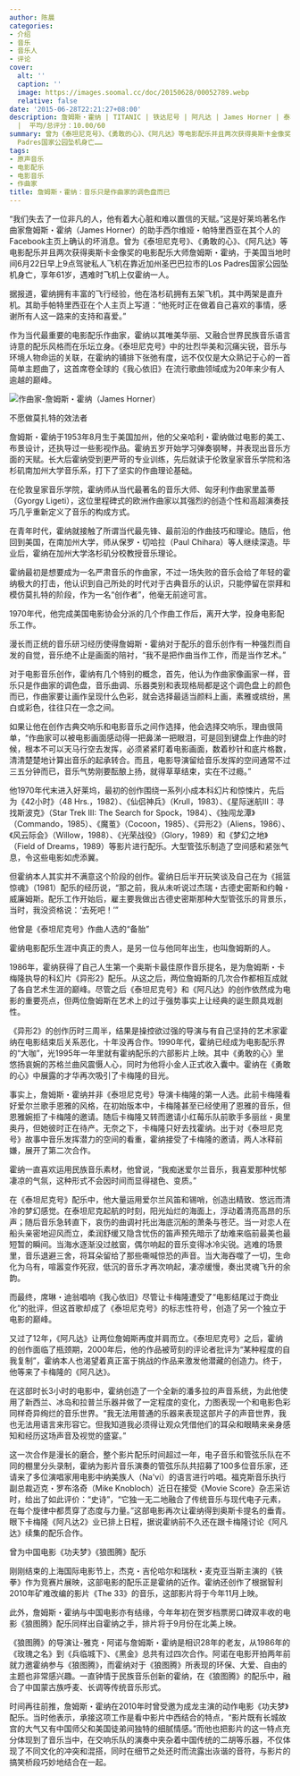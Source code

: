 ```yaml
---
author: 陈晨
categories:
- 介绍
- 音乐
- 音乐人
- 评论
cover:
  alt: ''
  caption: ''
  image: https://images.soomal.cc/doc/20150628/00052789.webp
  relative: false
date: '2015-06-28T22:21:27+08:00'
description: 詹姆斯・霍纳 | TITANIC | 铁达尼号 | 阿凡达 | James Horner | 泰坦尼克号 | 源自：东方早报 | 版权：转载
  |  平均/总评分：10.00/60
summary: 曾为《泰坦尼克号》、《勇敢的心》、《阿凡达》等电影配乐并且两次获得奥斯卡金像奖的电影配乐大师詹姆斯・霍纳，于美国当地时间6月22日早上9点驾驶私人飞机在靠近加州圣巴巴拉市的Los
  Padres国家公园坠机身亡……
tags:
- 原声音乐
- 电影配乐
- 电影音乐
- 作曲家
title: 詹姆斯・霍纳：音乐只是作曲家的调色盘而已
---
```


“我们失去了一位非凡的人，他有着大心脏和难以置信的天赋。”这是好莱坞著名作曲家詹姆斯・霍纳（James Horner）的助手西尔维娅・帕特里西亚在其个人的Facebook主页上确认的坏消息。曾为《泰坦尼克号》、《勇敢的心》、《阿凡达》等电影配乐并且两次获得奥斯卡金像奖的电影配乐大师詹姆斯・霍纳，于美国当地时间6月22日早上9点驾驶私人飞机在靠近加州圣巴巴拉市的Los Padres国家公园坠机身亡，享年61岁，遇难时飞机上仅霍纳一人。

据报道，霍纳拥有丰富的飞行经验，他在洛杉矶拥有五架飞机，其中两架是直升机。其助手帕特里西亚在个人主页上写道：“他死时正在做着自己喜欢的事情，感谢所有人这一路来的支持和喜爱。”

作为当代最重要的电影配乐作曲家，霍纳以其唯美华丽、又融合世界民族音乐语言诗意的配乐风格而在乐坛立身。《泰坦尼克号》中的壮烈华美和沉痛尖锐，音乐与环境人物命运的关联，在霍纳的铺排下张弛有度，远不仅仅是大众熟记于心的一首简单主题曲了，这首席卷全球的《我心依旧》在流行歌曲领域成为20年来少有人逾越的巅峰。

![作曲家-詹姆斯・霍纳（James Horner）](https://images.soomal.cc/doc/20150628/00052789.webp)





不愿做莫扎特的效法者

詹姆斯・霍纳于1953年8月生于美国加州，他的父亲哈利・霍纳做过电影的美工、布景设计，还执导过一些影视作品。霍纳五岁开始学习弹奏钢琴，并表现出音乐方面的天赋。长大后霍纳受到更严苛的专业训练，先后就读于伦敦皇家音乐学院和洛杉矶南加州大学音乐系，打下了坚实的作曲理论基础。

在伦敦皇家音乐学院，霍纳师从当代最著名的音乐大师、匈牙利作曲家里盖蒂（Gyorgy Ligeti），这位里程碑式的欧洲作曲家以其强烈的创造个性和高超演奏技巧几乎重新定义了音乐的构成方式。

在青年时代，霍纳就接触了所谓当代最先锋、最前沿的作曲技巧和理论。随后，他回到美国，在南加州大学，师从保罗・切哈拉（Paul Chihara）等人继续深造。毕业后，霍纳在加州大学洛杉矶分校教授音乐理论。

霍纳最初是想要成为一名严肃音乐的作曲家，不过一场失败的音乐会给了年轻的霍纳极大的打击，他认识到自己所处的时代对于古典音乐的认识，只能停留在崇拜和模仿莫扎特的阶段，作为一名“创作者”，他毫无前途可言。

1970年代，他完成美国电影协会分派的几个作曲工作后，离开大学，投身电影配乐工作。

漫长而正统的音乐研习经历使得詹姆斯・霍纳对于配乐的音乐创作有一种强烈而自发的自觉，音乐绝不止是画面的陪衬，“我不是把作曲当作工作，而是当作艺术。”

对于电影音乐创作，霍纳有几个特别的概念，首先，他认为作曲家像画家一样，音乐只是作曲家的调色盘，音乐曲调、乐器类别和表现格局都是这个调色盘上的颜色而已，作曲家要让画作呈现什么色彩，就会选择最适当颜料上画，素雅或缤纷，黑白或彩色，往往只在一念之间。

如果让他在创作古典交响乐和电影音乐之间作选择，他会选择交响乐，理由很简单，“作曲家可以被电影画面感动得一把鼻涕一把眼泪，可是回到键盘上作曲的时候，根本不可以天马行空去发挥，必须紧紧盯着电影画面，数着秒针和底片格数，清清楚楚地计算出音乐的起承转合。而且，电影导演留给音乐发挥的空间通常不过三五分钟而已，音乐气势刚要酝酿上扬，就得草草结束，实在不过瘾。”

他1970年代末进入好莱坞，最初的创作围绕一系列小成本科幻片和惊悚片，先后为《42小时》（48 Hrs.，1982）、《仙侣神兵》（Krull，1983）、《星际迷航III：寻找斯波克》（Star Trek III: The Search for Spock，1984）、《独闯龙潭》（Commando，1985）、《魔茧》（Cocoon，1985）、《异形2》（Aliens，1986）、《风云际会》（Willow，1988）、《光荣战役》（Glory，1989）和《梦幻之地》（Field of Dreams，1989）等影片进行配乐。大型管弦乐制造了空间感和紧张气息，令这些电影如虎添翼。

但霍纳本人其实并不满意这个阶段的创作。霍纳日后半开玩笑谈及自己在为《摇篮惊魂》（1981）配乐的经历说，“那之前，我从未听说过杰瑞・古德史密斯和约翰・威廉姆斯。配乐工作开始后，雇主要我做出古德史密斯那种大型管弦乐的背景乐，当时，我没资格说：‘去死吧！’”

他曾是《泰坦尼克号》作曲人选的“备胎”

霍纳电影配乐生涯中真正的贵人，是另一位与他同年出生，也叫詹姆斯的人。

1986年，霍纳获得了自己人生第一个奥斯卡最佳原作音乐提名，是为詹姆斯・卡梅隆执导的科幻片《异形2》配乐。从这之后，两位詹姆斯的几次合作都相互成就了各自艺术生涯的巅峰。尽管之后《泰坦尼克号》和《阿凡达》的创作依然成为电影的重要亮点，但两位詹姆斯在艺术上的过于强势事实上让经典的诞生颇具戏剧性。

《异形2》的创作历时三周半，结果是操控欲过强的导演与有自己坚持的艺术家霍纳在电影结束后关系恶化，十年没再合作。1990年代，霍纳已经成为电影配乐界的“大咖”，光1995年一年里就有霍纳配乐的六部影片上映。其中《勇敢的心》里悠扬哀婉的苏格兰曲风震慑人心，同时为他将小金人正式收入囊中。霍纳在《勇敢的心》中展露的才华再次吸引了卡梅隆的目光。

事实上，詹姆斯・霍纳并非《泰坦尼克号》导演卡梅隆的第一人选。此前卡梅隆看好爱尔兰歌手恩雅的风格，在初始版本中，卡梅隆甚至已经使用了恩雅的音乐，但恩雅婉拒了卡梅隆的邀请。随后卡梅隆又转而邀请小红莓乐队前歌手多丽丝・奥里奥丹，但她彼时正在待产。无奈之下，卡梅隆只好去找霍纳。出于对《泰坦尼克号》故事中音乐发挥潜力的空间的看重，霍纳接受了卡梅隆的邀请，两人冰释前嫌，展开了第二次合作。

霍纳一直喜欢运用民族音乐素材，他曾说，“我痴迷爱尔兰音乐，我喜爱那种忧郁凄凉的气氛，这种形式不会因时间而显得褪色、变质。”

在《泰坦尼克号》配乐中，他大量运用爱尔兰风笛和锡哨，创造出精致、悠远而清冷的梦幻感觉。在泰坦尼克起航的时刻，阳光灿烂的海面上，浮动着清亮高昂的乐声；随后音乐急转直下，哀伤的曲调衬托出海底沉船的萧条与苍茫。当一对恋人在船头亲密地迎风而立，柔润舒缓又隐含忧伤的笛声预先暗示了劫难来临前最美也最短暂的瞬间。当海水逐渐没过舷窗，偶尔响起的音乐变得冰冷尖锐。逃难的场景里，音乐退避三舍，将耳朵留给了那些嘶喊惊恐的声音。当大海吞噬了一切，生命化为乌有，喧嚣变作死寂，低沉的音乐才再次响起，凄凉缓慢，奏出灵魂飞升的余韵。

而最终，席琳・迪翁唱响《我心依旧》尽管让卡梅隆遭受了“电影结尾过于商业化”的批评，但这首歌却成了《泰坦尼克号》的标志性符号，创造了另一个独立于电影的巅峰。

又过了12年，《阿凡达》让两位詹姆斯再度并肩而立。《泰坦尼克号》之后，霍纳的创作面临了瓶颈期，2000年后，他的作品被苛刻的评论者批评为“某种程度的自我复制”，霍纳本人也渴望着真正富于挑战的作品来激发他潜藏的创造力。终于，他等来了卡梅隆的《阿凡达》。

在这部时长3小时的电影中，霍纳创造了一个全新的潘多拉的声音系统，为此他使用了新西兰、冰岛和拉普兰乐器并做了一定程度的变化，力图表现一个和电影色彩同样奇异绚烂的音乐世界。“我无法用普通的乐器来表现这部片子的声音世界，我也无法用语言来形容它。但我知道我必须得让观众凭借他们的耳朵和眼睛来亲身感知和经历这场声音及视觉的盛宴。”

这一次合作是漫长的磨合，整个影片配乐时间超过一年，电子音乐和管弦乐队在不同的棚里分头录制，霍纳为影片音乐演奏的管弦乐队共招募了100多位音乐家，还请来了多位演唱家用电影中纳美族人（Na'vi）的语言进行吟唱。福克斯音乐执行副总裁迈克・罗布洛奇（Mike Knobloch）近日在接受《Movie Score》杂志采访时，给出了如此评价：“史诗”，“它独一无二地融合了传统音乐与现代电子元素，在每个旋律中都贯穿了态度与力量。”这部电影再次让霍纳得到奥斯卡提名的垂青。眼下卡梅隆《阿凡达2》业已排上日程，据说霍纳前不久还在跟卡梅隆讨论《阿凡达》续集的配乐合作。

曾为中国电影《功夫梦》《狼图腾》配乐

刚刚结束的上海国际电影节上，杰克・吉伦哈尔和瑞秋・麦克亚当斯主演的《铁拳》作为竞赛片展映，这部电影的配乐正是霍纳的近作。霍纳还创作了根据智利2010年矿难改编的影片《The 33》的音乐，这部影片将于今年11月上映。

此外，詹姆斯・霍纳与中国电影亦有结缘，今年年初在贺岁档票房口碑双丰收的电影《狼图腾》配乐同样出自霍纳之手，排片将于9月份在北美上映。

《狼图腾》的导演让-雅克・阿诺与詹姆斯・霍纳是相识28年的老友，从1986年的《玫瑰之名》到《兵临城下》、《黑金》总共有过四次合作。阿诺在电影开拍两年前就力邀霍纳参与《狼图腾》，而霍纳对于《狼图腾》所表现的环保、大爱、自由的主题也非常感兴趣。一直钟情于民族音乐创新的霍纳，在《狼图腾》的配乐中，融合了中国蒙古族呼麦、长调等传统音乐形式。

时间再往前推，詹姆斯・霍纳在2010年时曾受邀为成龙主演的动作电影《功夫梦》配乐。当时他表示，承接这项工作是看中影片中西结合的特点，“影片既有长城故宫的大气又有中国师父和美国徒弟间独特的细腻情感。”而他也把影片的这一特点充分体现到了音乐当中，在交响乐队的演奏中夹杂着中国传统的二胡等乐器，不仅体现了不同文化的冲突和混搭，同时在细节之处还时而流露出诙谐的音符，与影片的搞笑桥段巧妙地结合在一起。